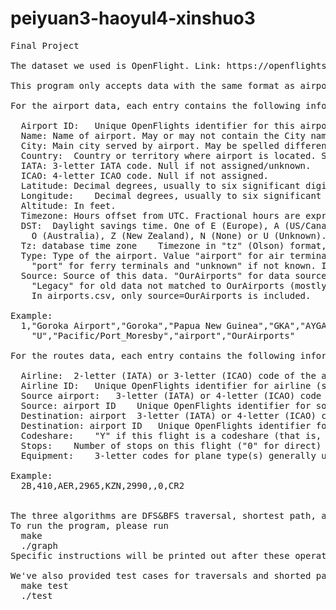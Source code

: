 # peiyuan3-haoyul4-xinshuo3
<pre>
Final Project

The dataset we used is OpenFlight. Link: https://openflights.org/data.html. The datasets in this program are stored in /data.

This program only accepts data with the same format as airports.dat and routes.dat in the OpenFlight dataset.

For the airport data, each entry contains the following information:

  Airport ID:	Unique OpenFlights identifier for this airport.
  Name:	Name of airport. May or may not contain the City name.
  City:	Main city served by airport. May be spelled differently from Name.
  Country:	Country or territory where airport is located. See Countries to cross-reference to ISO 3166-1 codes.
  IATA:	3-letter IATA code. Null if not assigned/unknown.
  ICAO:	4-letter ICAO code. Null if not assigned.
  Latitude: Decimal degrees, usually to six significant digits. Negative is South, positive is North.
  Longitude:	Decimal degrees, usually to six significant digits. Negative is West, positive is East.
  Altitude:	In feet.
  Timezone:	Hours offset from UTC. Fractional hours are expressed as decimals, eg. India is 5.5.
  DST:	Daylight savings time. One of E (Europe), A (US/Canada), S (South America),
    O (Australia), Z (New Zealand), N (None) or U (Unknown). See also: Help: Time
  Tz: database time zone	Timezone in "tz" (Olson) format, eg. "America/Los_Angeles".
  Type:	Type of the airport. Value "airport" for air terminals, "station" for train stations,
    "port" for ferry terminals and "unknown" if not known. In airports.csv, only type=airport is included.
  Source: Source of this data. "OurAirports" for data sourced from OurAirports,
    "Legacy" for old data not matched to OurAirports (mostly DAFIF), "User" for unverified user contributions.
    In airports.csv, only source=OurAirports is included.
  
Example:
  1,"Goroka Airport","Goroka","Papua New Guinea","GKA","AYGA",-6.081689834590001,145.391998291,5282,10,
    "U","Pacific/Port_Moresby","airport","OurAirports"
  
For the routes data, each entry contains the following information:

  Airline:	2-letter (IATA) or 3-letter (ICAO) code of the airline.
  Airline ID:	Unique OpenFlights identifier for airline (see Airline).
  Source airport:	3-letter (IATA) or 4-letter (ICAO) code of the source airport.
  Source: airport ID	Unique OpenFlights identifier for source airport (see Airport)
  Destination: airport	3-letter (IATA) or 4-letter (ICAO) code of the destination airport.
  Destination: airport ID	Unique OpenFlights identifier for destination airport (see Airport)
  Codeshare:	"Y" if this flight is a codeshare (that is, not operated by Airline, but another carrier), empty otherwise.
  Stops:	Number of stops on this flight ("0" for direct)
  Equipment:	3-letter codes for plane type(s) generally used on this flight, separated by spaces
  
Example:
  2B,410,AER,2965,KZN,2990,,0,CR2
  

The three algorithms are DFS&BFS traversal, shortest path, and visualization.
To run the program, please run
  make
  ./graph
Specific instructions will be printed out after these operations.

We've also provided test cases for traversals and shorted path algorithms and the picture of testing graphs stored in /tests. To test these, please run
  make test
  ./test
</pre>
